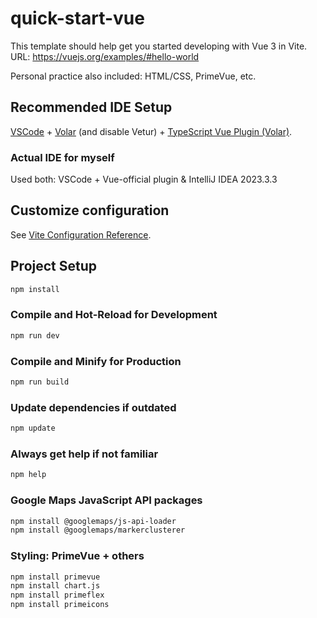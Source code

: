 # quick-start-vue

This template should help get you started developing with Vue 3 in Vite. <br>
URL: https://vuejs.org/examples/#hello-world <br>

Personal practice also included: HTML/CSS, PrimeVue, etc. 

## Recommended IDE Setup

[VSCode](https://code.visualstudio.com/) + [Volar](https://marketplace.visualstudio.com/items?itemName=Vue.volar) (and disable Vetur) + [TypeScript Vue Plugin (Volar)](https://marketplace.visualstudio.com/items?itemName=Vue.vscode-typescript-vue-plugin). <br>

### Actual IDE for myself
Used both: VSCode + Vue-official plugin & IntelliJ IDEA 2023.3.3

## Customize configuration

See [Vite Configuration Reference](https://vitejs.dev/config/).

## Project Setup

```sh
npm install
```

### Compile and Hot-Reload for Development

```sh
npm run dev
```

### Compile and Minify for Production

```sh
npm run build
```

### Update dependencies if outdated

```sh
npm update
```

### Always get help if not familiar

```sh
npm help
```

### Google Maps JavaScript API packages

```sh
npm install @googlemaps/js-api-loader
npm install @googlemaps/markerclusterer
```

### Styling: PrimeVue + others
```sh
npm install primevue
npm install chart.js
npm install primeflex
npm install primeicons
```